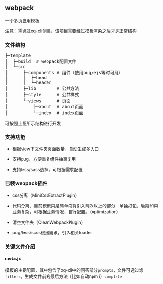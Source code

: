 ## webpack

一个多页应用模板

注意：需通过[xq-cli](https://github.com/Qxiaoqi/xq-cli)创建，该项目需要经过模板渲染之后才是正常结构

### 文件结构

<pre>
├─template
│  ├─build  # webpack配置文件
│  └─src    
│      ├─components # 组件（使用pug/ejs等时可用）
│      │  ├─head  
│      │  └─header
│      ├─lib        # 公共方法
│      ├─style      # 公共样式
│      └─views      # 页面
│          ├─about  # about页面
│          └─index  # index页面
</pre>

可按照上图所示结构进行开发

### 支持功能

* 根据view下文件夹页面数量，自动生成多入口

* 支持pug，方便重复组件抽离复用

* 支持less/sass选择，可根据需求配置

### 已装webpack插件

* css分离（MiniCssExtractPlugin）

* 代码分离，目前模板只是简单的将引入两次以上的部分，单独打包。后期如果业务复杂，可根据业务情况，自行配置。（optimization）

* 清空文件夹（CleanWebpackPlugin）

* pug/less/scss根据需求，引入相关loader

### 关键文件介绍

#### meta.js

模板的主要配置，其中包含了xq-cli中的问答部分`prompts`，文件可选过滤`filters`，生成文件前的最后方法（比如自动npm i）`complete`